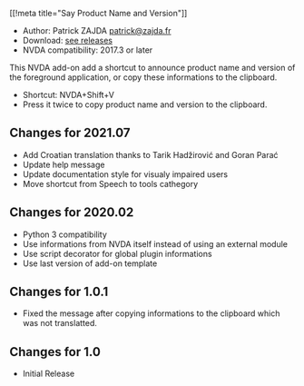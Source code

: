 [[!meta title="Say Product Name and Version"]]

* Author: Patrick ZAJDA <patrick@zajda.fr>
* Download: [see releases][downloadLink]
* NVDA compatibility: 2017.3 or later

This NVDA add-on add a shortcut to announce product name and version of the foreground application, or copy these informations to the clipboard.

* Shortcut: NVDA+Shift+V
* Press it twice to copy product name and version to the clipboard.

## Changes for 2021.07 ##

* Add Croatian translation thanks to Tarik Hadžirović and Goran Parać
* Update help message
* Update documentation style for visualy impaired users
* Move shortcut from Speech to tools cathegory

## Changes for 2020.02 ##

* Python 3 compatibility
* Use informations from NVDA itself instead of using an external module
* Use script decorator for global plugin informations
* Use last version of add-on template

## Changes for 1.0.1 ##

* Fixed the message after copying informations to the clipboard which was not translatted.

## Changes for 1.0 ##

* Initial Release

[downloadLink]: https://github.com/Nardol/sayProductNameAndVersion/releases/latest
